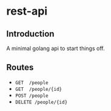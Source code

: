 # rest-api

## Introduction
A minimal golang api to start things off.

## Routes
- `GET  /people`             
- `GET  /people/{id}`
- `POST /people`
- `DELETE /people/{id}`